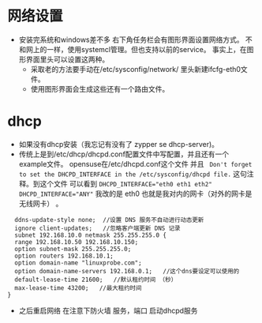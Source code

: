 # 网络设置
 
  * 安装完系统和windows差不多 右下角任务栏会有图形界面设置网络方式。
  不和网上的一样，使用systemcl管理。但也支持以前的service。
  事实上，在图形界面里头可以设置这两种。
    * 采取老的方法要手动在/etc/sysconfig/network/ 里头新建ifcfg-eth0文件。
    * 使用图形界面会生成这些还有一个路由文件。
# dhcp
 * 如果没有dhcp安装（我忘记有没有了 zypper se dhcp-server)。
 * 传统上是到/etc/dhcp/dhcpd.conf配置文件中写配置，并且还有一个example文件。
  opensuse在/etc/dhcpd.conf这个文件 并且
   ``
      Don't forget to set the DHCPD_INTERFACE in the
      /etc/sysconfig/dhcpd file.`` 这句注释。到这个文件 可以看到
      ``
       DHCPD_INTERFACE="eth0 eth1 eth2"
          DHCPD_INTERFACE="ANY"
          ``
  我改的是 eth0 也就是我对内的网卡（对外的网卡是无线网卡） 。        
 
 ```text
   ddns-update-style none;  //设置 DNS 服务不自动进行动态更新
   ignore client-updates;   //忽略客户端更新 DNS 记录
   subnet 192.168.10.0 netmask 255.255.255.0 {   
   range 192.168.10.50 192.168.10.150;   
   option subnet-mask 255.255.255.0;   
   option routers 192.168.10.1;  
   option domain-name "linuxprobe.com";   
   option domain-name-servers 192.168.0.1;   //这个dns要设定可以使用的
   default-lease-time 21600;   //默认租约时间 （秒）
   max-lease-time 43200;   //最大租约时间
}
```


* 之后重启网络 在注意下防火墙 服务，端口 启动dhcpd服务
